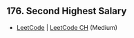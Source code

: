## 176. Second Highest Salary

-  [LeetCode](https://leetcode.com/problems/second-highest-salary/) | [LeetCode CH](https://leetcode.cn/problems/second-highest-salary/) (Medium)
